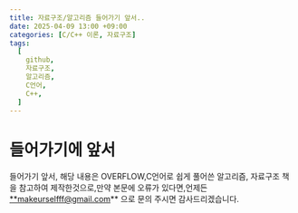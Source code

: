 ```yaml
---
title: 자료구조/알고리즘 들어가기 앞서..
date: 2025-04-09 13:00 +09:00
categories: [C/C++ 이론, 자료구조]
tags:
  [
    github,
    자료구조,
    알고리즘,
    C언어,
    C++,
  ]
---
```

# 들어가기에 앞서

들어가기 앞서, 해당 내용은 OVERFLOW,C언어로 쉽게 풀어쓴 알고리즘, 자료구조 책을 참고하여 제작한것으로,만약 본문에 오류가 있다면,언제든 [**makeurselfff@gmail.com](mailto:makeurselfff@gmail.com)** 으로 문의 주시면 감사드리겠습니다.

